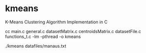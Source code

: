 # kmeans
K-Means Clustering Algorithm Implementation in C



cc main.c general.c datasetMatrix.c centroidsMatrix.c datasetFile.c functions_t.c -lm -pthread -o kmeans

./kmeans datafiles/manaus.txt
